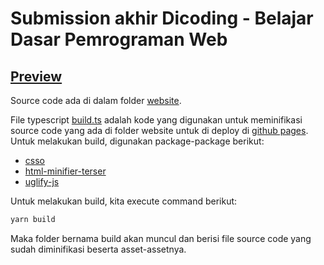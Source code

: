 # Submission akhir Dicoding - Belajar Dasar Pemrograman Web

## [Preview](https://lordronz-archive.github.io/submission-dicoding-dasprog-web/)

Source code ada di dalam folder [website](https://github.com/LordRonz/submission-dicoding-dasprog-web/tree/main/website).

File typescript [build.ts](https://github.com/lordronz-archive/submission-dicoding-dasprog-web/blob/main/build.ts) adalah kode yang digunakan untuk meminifikasi source code yang ada di folder website untuk di deploy di [github pages](https://lordronz-archive.github.io/submission-dicoding-dasprog-web/). Untuk melakukan build, digunakan package-package berikut:

- [csso](https://www.npmjs.com/package/csso)
- [html-minifier-terser](https://www.npmjs.com/package/html-minifier-terser)
- [uglify-js](https://www.npmjs.com/package/uglify-js)

Untuk melakukan build, kita execute command berikut:

```bash
yarn build
```

Maka folder bernama build akan muncul dan berisi file source code yang sudah diminifikasi beserta asset-assetnya.
